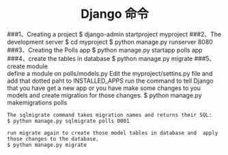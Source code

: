 # <center> Django 命令
###1、Creating a project
    $ django-admin startproject myproject
###2、The development server
    $ cd myproject
    $ python manage.py runserver 8080
###3、Creating the Polls app
    $ python manage.py startapp polls app
###4、create the tables in database
    $ python manage.py migrate
###5、create module   
    define a module on polls/models.py
    Edit the myproject/settins.py file and add that dotted paht to INSTALLED_APPS
    run the command to tell Django that you have get a new app or you have make some changes to you models and create migration for those changes.
    $ python manage.py makemigrations polls
    
    The sqlmigrate command takes migration names and returns their SQL:
    $ python manage.py sqlmigrate polls 0001
    
    run migrate again to create those model tables in database and  apply those changes to the database.
    $ python manage.py migrate
    